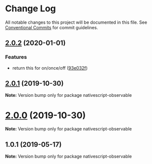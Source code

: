 # Change Log

All notable changes to this project will be documented in this file.
See [Conventional Commits](https://conventionalcommits.org) for commit guidelines.

## [2.0.2](https://github.com/Akylas/nativescript-observable/compare/v2.0.1...v2.0.2) (2020-01-01)


### Features

* return this for on/once/off ([93e032f](https://github.com/Akylas/nativescript-observable/commit/93e032f194c4b93e6a547e2df47191b6783f3bb7))





## [2.0.1](https://github.com/Akylas/nativescript-observable/compare/v2.0.0...v2.0.1) (2019-10-30)

**Note:** Version bump only for package nativescript-observable





# [2.0.0](https://github.com/Akylas/nativescript-observable/compare/v1.0.1...v2.0.0) (2019-10-30)

**Note:** Version bump only for package nativescript-observable





## 1.0.1 (2019-05-17)

**Note:** Version bump only for package nativescript-observable
